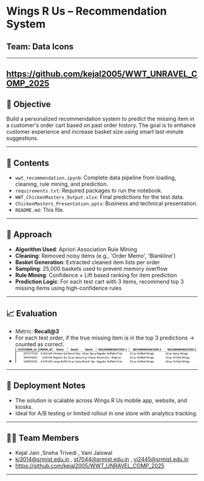 
# Wings R Us – Recommendation System
## Team: Data Icons
---
https://github.com/kejal2005/WWT_UNRAVEL_COMP_2025
---

## 📌 Objective
Build a personalized recommendation system to predict the missing item in a customer's order cart based on past order history. The goal is to enhance customer experience and increase basket size using smart last-minute suggestions.

---

## 📂 Contents

- `wwt_recommendation.ipynb`: Complete data pipeline from loading, cleaning, rule mining, and prediction.
- `requirements.txt`: Required packages to run the notebook.
- `WWT_ChickenMasters_Output.xlsx`: Final predictions for the test data.
- `ChickenMasters_Presentation.pptx`: Business and technical presentation.
- `README.md`: This file.

---

## 🧠 Approach

- **Algorithm Used**: Apriori Association Rule Mining
- **Cleaning**: Removed noisy items (e.g., 'Order Memo', 'Blankline')
- **Basket Generation**: Extracted cleaned item lists per order
- **Sampling**: 25,000 baskets used to prevent memory overflow
- **Rule Mining**: Confidence × Lift based ranking for item prediction
- **Prediction Logic**: For each test cart with 3 items, recommend top 3 missing items using high-confidence rules

---

## 📈 Evaluation

- Metric: **Recall@3**
- For each test order, if the true missing item is in the top 3 predictions → counted as correct.
- ![image alt](https://github.com/kejal2005/WWT_UNRAVEL_COMP_2025/blob/e7d4ed02facbc4dd4fa3d8ed9443079f831a140e/WWT_COMP%20OUTPUT.png)

---

## 🚀 Deployment Notes

- The solution is scalable across Wings R Us mobile app, website, and kiosks.
- Ideal for A/B testing or limited rollout in one store with analytics tracking.

---

## 👨‍💻 Team Members
- Kejal Jain ,Sneha Trivedi , Vani Jaiswal
- kj3014@srmist.edu.in , st7044@srmist.edu.in , vj2445@srmist.edu.in
- https://github.com/kejal2005/WWT_UNRAVEL_COMP_2025

---
